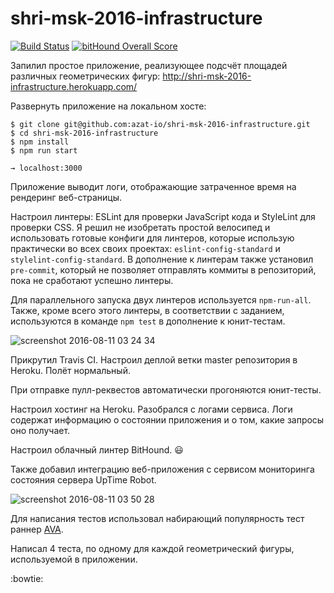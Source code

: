 # shri-msk-2016-infrastructure

[![Build Status](https://travis-ci.org/azat-io/shri-msk-2016-infrastructure.svg?branch=master)](https://travis-ci.org/azat-io/shri-msk-2016-infrastructure)
[![bitHound Overall Score](https://www.bithound.io/github/azat-io/shri-msk-2016-infrastructure/badges/score.svg)](https://www.bithound.io/github/azat-io/shri-msk-2016-infrastructure)

Запилил простое приложение, реализующее подсчёт площадей различных геометрических фигур: http://shri-msk-2016-infrastructure.herokuapp.com/

Развернуть приложение на локальном хосте:
```
$ git clone git@github.com:azat-io/shri-msk-2016-infrastructure.git
$ cd shri-msk-2016-infrastructure
$ npm install
$ npm run start
```

`→ localhost:3000`

Приложение выводит логи, отображающие затраченное время на рендеринг веб-страницы.

Настроил линтеры: ESLint для проверки JavaScript кода и StyleLint для проверки CSS. Я решил не изобретать простой велосипед и использовать готовые конфиги для линтеров, которые использую практически во всех своих проектах: `eslint-config-standard` и `stylelint-config-standard`. В дополнение к линтерам также установил `pre-commit`, который не позволяет отправлять коммиты в репозиторий, пока не сработают успешно линтеры.

Для параллельного запуска двух линтеров используется `npm-run-all`. Также, кроме всего этого линтеры, в соответствии с заданием, используются в команде `npm test` в дополнение к юнит-тестам.

![screenshot 2016-08-11 03 24 34](https://cloud.githubusercontent.com/assets/5698350/17575589/3186ef48-5f73-11e6-9733-4609b1315c44.png)

Прикрутил Travis CI. Настроил деплой ветки master репозитория в Heroku. Полёт нормальный.

При отправке пулл-реквестов автоматически прогоняются юнит-тесты.

Настроил хостинг на Heroku. Разобрался с логами сервиса. Логи содержат информацию о состоянии приложения и о том, какие запросы оно получает.

Настроил облачный линтер BitHound. :smiley:

Также добавил интеграцию веб-приложения с сервисом мониторинга состояния сервера UpTime Robot.

![screenshot 2016-08-11 03 50 28](https://cloud.githubusercontent.com/assets/5698350/17575964/df2eac3c-5f76-11e6-868f-54346eaddf96.png)

Для написания тестов использовал набирающий популярность тест раннер [AVA](https://www.npmjs.com/package/ava).

Написал 4 теста, по одному для каждой геометрический фигуры, используемой в приложении.

:bowtie:
